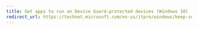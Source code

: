 ```yaml
---
title: Get apps to run on Device Guard-protected devices (Windows 10)
redirect_url: https://technet.microsoft.com/en-us/itpro/windows/keep-secure/device-guard-deployment-guide
---
```

